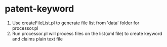 patent-keyword
==============
1. Use createFileList.pl to generate file list from 'data' folder for processor.pl
2. Run processor.pl will process files on the list(xml file) to create keyword and claims plain text file

